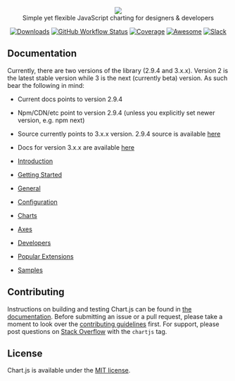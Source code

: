 <p align="center">
    <img src="https://www.chartjs.org/media/logo-title.svg"><br/>
    Simple yet flexible JavaScript charting for designers & developers
</p>

<p align="center">
    <a href="https://www.chartjs.org/docs/latest/getting-started/installation.html"><img src="https://img.shields.io/github/release/chartjs/Chart.js.svg?style=flat-square&maxAge=600" alt="Downloads"></a>
    <a href="https://github.com/chartjs/Chart.js/actions?query=workflow%3ACI+branch%3Amaster"><img alt="GitHub Workflow Status" src="https://img.shields.io/github/workflow/status/chartjs/Chart.js/CI"></a>
    <a href="https://coveralls.io/github/chartjs/Chart.js?branch=master"><img src="https://img.shields.io/coveralls/chartjs/Chart.js.svg?style=flat-square&maxAge=600" alt="Coverage"></a>
    <a href="https://github.com/chartjs/awesome"><img src="https://awesome.re/badge-flat2.svg" alt="Awesome"></a>
    <a href="https://chartjs-slack.herokuapp.com/"><img src="https://img.shields.io/badge/slack-chartjs-blue.svg?style=flat-square&maxAge=3600" alt="Slack"></a>
</p>

## Documentation

Currently, there are two versions of the library (2.9.4 and 3.x.x). Version 2 is the latest stable version while 3 is the next (currently beta) version. As such bear the following in mind:

* Current docs points to version 2.9.4
* Npm/CDN/etc point to version 2.9.4 (unless you explicitly set newer version, e.g. npm next)
* Source currently points to 3.x.x version. 2.9.4 source is available [here](https://github.com/chartjs/Chart.js/tree/2.9)
* Docs for version 3.x.x are available [here](https://www.chartjs.org/docs/master/)

* [Introduction](https://www.chartjs.org/docs/latest/)
* [Getting Started](https://www.chartjs.org/docs/latest/getting-started/)
* [General](https://www.chartjs.org/docs/latest/general/)
* [Configuration](https://www.chartjs.org/docs/latest/configuration/)
* [Charts](https://www.chartjs.org/docs/latest/charts/)
* [Axes](https://www.chartjs.org/docs/latest/axes/)
* [Developers](https://www.chartjs.org/docs/latest/developers/)
* [Popular Extensions](https://github.com/chartjs/awesome)
* [Samples](https://www.chartjs.org/samples/)

## Contributing

Instructions on building and testing Chart.js can be found in [the documentation](https://www.chartjs.org/docs/master/developers/contributing.html#building-and-testing). Before submitting an issue or a pull request, please take a moment to look over the [contributing guidelines](https://www.chartjs.org/docs/master/developers/contributing) first. For support, please post questions on [Stack Overflow](https://stackoverflow.com/questions/tagged/chartjs) with the `chartjs` tag.

## License

Chart.js is available under the [MIT license](https://opensource.org/licenses/MIT).
